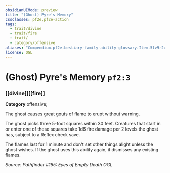 ```yaml
---
obsidianUIMode: preview
title: "(Ghost) Pyre's Memory"
cssclasses: pf2e,pf2e-action
tags:
  - trait/divine
  - trait/fire
  - trait/
  - category/offensive
aliases: "Compendium.pf2e.bestiary-family-ability-glossary.Item.5lv9r2ubDCov4dFn"
license: OGL
---
```

# (Ghost) Pyre's Memory `pf2:3`

### [[divine]][[fire]]

**Category** offensive; 




The ghost causes great gouts of flame to erupt without warning.

The ghost picks three 5-foot squares within 30 feet. Creatures that start in or enter one of these squares take 1d6 fire damage per 2 levels the ghost has, subject to a Reflex check save.

The flames last for 1 minute and don't set other things alight unless the ghost wishes. If the ghost uses this ability again, it dismisses any existing flames.

*Source: Pathfinder #165: Eyes of Empty Death*
*OGL*